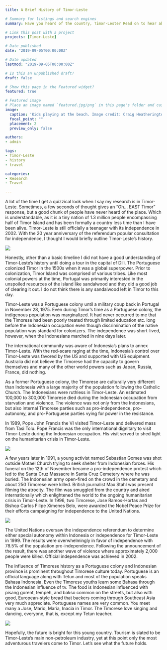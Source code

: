 ```yaml
---
title: A Brief History of Timor-Leste

# Summary for listings and search engines
summary: Have you heard of the country, Timor-Leste? Read on to hear about what I learned from doing marine science research in-country.

# Link this post with a project
projects: [Timor-Leste]

# Date published
date: "2019-09-05T00:00:00Z"

# Date updated
lastmod: "2019-09-05T00:00:00Z"

# Is this an unpublished draft?
draft: false

# Show this page in the Featured widget?
featured: true

# Featured image
# Place an image named `featured.jpg/png` in this page's folder and customize its options here.
image:
  caption: 'Kids playing at the beach. Image credit: Craig Heatherington'
  focal_point: ""
  placement: 2
  preview_only: false

authors:
- admin

tags:
- Timor-Leste
- history
- travel

categories:
- Research
- Travel

---
```



A lot of the time I get a quizzical look when I say my research is in Timor-Leste. Sometimes, a few seconds of thought gives an “Oh… EAST Timor” response, but a good chunk of people have never heard of the place. Which is understandable, as it is a tiny nation of 1.3 million people encompassing half of Timor Island and has been formally a country less time than I have been alive. Timor-Leste is still officially a teenager with its independence in 2002. With the 20 year anniversary of the referendum popular consultation for independence, I thought I would briefly outline Timor-Leste’s history.

![](July2014-Timor-Leste.jpg)

Honestly, other than a basic timeline I did not have a good understanding of Timor-Leste’s history until doing a tour in the capital of Dili. The Portuguese colonized Timor in the 1500s when it was a global superpower. Prior to colonization, Timor Island was comprised of various tribes. Like most colonial powers at the time, Portugal was primarily interested in the unspoiled resources of the island like sandalwood and they did a good job of clearing it out. I do not think there is any sandalwood left in Timor to this day.

Timor-Leste was a Portuguese colony until a military coup back in Portugal in November 28, 1975. Even during Timor’s time as a Portuguese colony, the indigenous population was marginalized. It had never occurred to me that the Timorese had been poorly treated through limited education etc. long before the Indonesian occupation even though discrimination of the native population was standard for colonizers. The independence was short-lived, however, when the Indonesians marched in nine days later.

The international community was aware of Indonesia’s plans to annex Timor-Leste. With the red-scare raging at the time, Indonesia’s control over Timor-Leste was favored by the US and supported with US equipment. Australia did not believe the Timorese had the capacity to govern themselves and many of the other world powers such as Japan, Russia, France, did nothing. 

As a former Portuguese colony, the Timorese are culturally very different than Indonesia with a large majority of the population following the Catholic Church. The Indonesians were ruthless in Timor-Leste. An estimated 100,000 to 300,000 Timorese died during the Indonesian occupation from starvation and violence. The violence was not only from the Indonesians, but also internal Timorese parties such as pro-independence, pro-autonomy, and pro-Portuguese parties vying for power in the resistance. 

In 1989, Pope John Francis the VI visited Timor-Leste and delivered mass from Tasi Tolu. Pope Francis was the only international dignitary to visit Timor-Leste during the Indonesian occupation. His visit served to shed light on the humanitarian crisis in Timor-Leste.

![](TasiTolu_20year.jpg)

A few years later in 1991, a young activist named Sebastian Gomes was shot outside Motael Church trying to seek shelter from Indonesian forces. His funeral on the 12th of November became a pro-independence protest which led to the Santa Cruz Massacre in Santa Cruz Cemetery where he was buried. The Indonesian army open-fired on the crowd in the cemetary and about 250 Timorese were killed. British journalist Max Stahl was present filming the atrocity. The film was smuggled from the country and aired internationally which enlightened the world to the ongoing humanitarian crisis in Timor-Leste. In 1996, two Timorese, Jose Ramos-Hortas and Bishop Carlos Filipe Ximenes Belo, were awarded the Nobel Peace Prize for their efforts campaigning for independence to the United Nations.

![](MotaelChurch.jpg)

The United Nations oversaw the independence referendum to determine either special autonomy within Indonesia or independence for Timor-Leste in 1999. The results were overwhelmingly in favor of independence with 78.5% of the population pro-independence. Following the announcement of the result, there was another wave of violence where approximately 2,000 people were killed. Official independence was achieved in 2002.

The influence of Timorese history as a Portuguese colony and Indonesian province is prominent throughout Timorese culture today. Portuguese is an official language along with Tetun and most of the population speaks Bahasa Indonesia. Even the Timorese youths learn some Bahasa through the Indonesian influence of tv. The food is Indonesian influenced with pisang gorent, tempeh, and bakso common on the streets, but also with good, European-style bread that backers coming through Southeast Asia very much appreciate. Portuguese names are very common. You meet many a Jose, Mario, Maria, Inacia in Timor. The Timorese love singing and dancing, everyone, that is, except my Tetun teacher. 

![](YouthsTasiTolu.jpg)

Hopefully, the future is bright for this young country. Tourism is slated to be Timor-Leste’s main non-petroleum industry, yet at this point only the most adventurous travelers come to Timor. Let’s see what the future holds.


